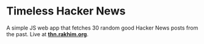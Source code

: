 # Timeless Hacker News

A simple JS web app that fetches 30 random good Hacker News posts from the past. Live at **[thn.rakhim.org](http://thn.rakhim.org/)**.
